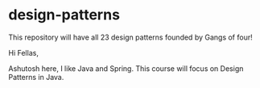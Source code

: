 # design-patterns
This repository will have all 23 design patterns founded by Gangs of four!

Hi Fellas,

Ashutosh here, I like Java and Spring.
This course will focus on Design Patterns in Java.
